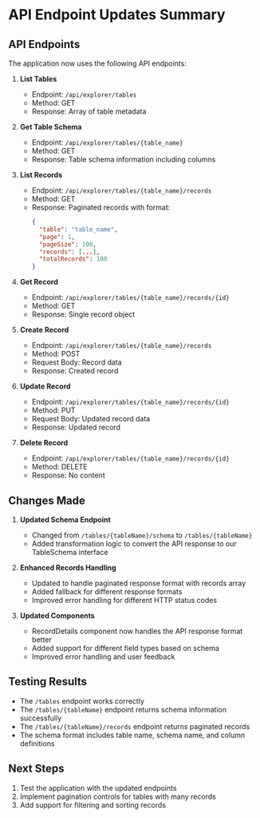 # API Endpoint Updates Summary

## API Endpoints

The application now uses the following API endpoints:

1. **List Tables**
   - Endpoint: `/api/explorer/tables`
   - Method: GET
   - Response: Array of table metadata

2. **Get Table Schema**
   - Endpoint: `/api/explorer/tables/{table_name}`
   - Method: GET
   - Response: Table schema information including columns

3. **List Records**
   - Endpoint: `/api/explorer/tables/{table_name}/records`
   - Method: GET
   - Response: Paginated records with format:
     ```json
     {
       "table": "table_name",
       "page": 1,
       "pageSize": 100,
       "records": [...],
       "totalRecords": 100
     }
     ```

4. **Get Record**
   - Endpoint: `/api/explorer/tables/{table_name}/records/{id}`
   - Method: GET
   - Response: Single record object

5. **Create Record**
   - Endpoint: `/api/explorer/tables/{table_name}/records`
   - Method: POST
   - Request Body: Record data
   - Response: Created record

6. **Update Record**
   - Endpoint: `/api/explorer/tables/{table_name}/records/{id}`
   - Method: PUT
   - Request Body: Updated record data
   - Response: Updated record

7. **Delete Record**
   - Endpoint: `/api/explorer/tables/{table_name}/records/{id}`
   - Method: DELETE
   - Response: No content

## Changes Made

1. **Updated Schema Endpoint**
   - Changed from `/tables/{tableName}/schema` to `/tables/{tableName}`
   - Added transformation logic to convert the API response to our TableSchema interface

2. **Enhanced Records Handling**
   - Updated to handle paginated response format with records array
   - Added fallback for different response formats
   - Improved error handling for different HTTP status codes

3. **Updated Components**
   - RecordDetails component now handles the API response format better
   - Added support for different field types based on schema
   - Improved error handling and user feedback

## Testing Results

- The `/tables` endpoint works correctly
- The `/tables/{tableName}` endpoint returns schema information successfully
- The `/tables/{tableName}/records` endpoint returns paginated records
- The schema format includes table name, schema name, and column definitions

## Next Steps

1. Test the application with the updated endpoints
2. Implement pagination controls for tables with many records
3. Add support for filtering and sorting records
